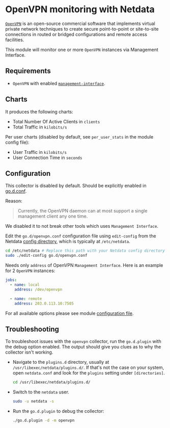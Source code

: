 <!--
title: "OpenVPN monitoring with Netdata"
description: "Monitor the health and performance of OpenVPN servers with zero configuration, per-second metric granularity, and interactive visualizations."
custom_edit_url: https://github.com/netdata/go.d.plugin/edit/master/modules/openvpn/README.md
sidebar_label: "OpenVPN"
-->

# OpenVPN monitoring with Netdata

[`OpenVPN`](https://openvpn.net/) is an open-source commercial software that implements virtual private network
techniques to create secure point-to-point or site-to-site connections in routed or bridged configurations and remote
access facilities.

This module will monitor one or more `OpenVPN` instances via Management Interface.

## Requirements

- `OpenVPN` with enabled [`management-interface`](https://openvpn.net/community-resources/management-interface/).

## Charts

It produces the following charts:

- Total Number Of Active Clients in `clients`
- Total Traffic in `kilobits/s`

Per user charts (disabled by default, see `per_user_stats` in the module config file):

- User Traffic in `kilobits/s`
- User Connection Time in `seconds`

## Configuration

This collector is disabled by default. Should be explicitly enabled
in [go.d.conf](https://github.com/netdata/go.d.plugin/blob/master/config/go.d.conf).

Reason:
> Currently, the OpenVPN daemon can at most support a single management client any one time.

We disabled it to not break other tools which uses `Management Interface`.

Edit the `go.d/openvpn.conf` configuration file using `edit-config` from the
Netdata [config directory](https://learn.netdata.cloud/docs/configure/nodes), which is typically at `/etc/netdata`.

```bash
cd /etc/netdata # Replace this path with your Netdata config directory
sudo ./edit-config go.d/openvpn.conf
```

Needs only `address` of OpenVPN `Management Interface`. Here is an example for 2 `OpenVPN` instances:

```yaml
jobs:
  - name: local
    address: /dev/openvpn

  - name: remote
    address: 203.0.113.10:7505
```

For all available options please see
module [configuration file](https://github.com/netdata/go.d.plugin/blob/master/config/go.d/openvpn.conf).

## Troubleshooting

To troubleshoot issues with the `openvpn` collector, run the `go.d.plugin` with the debug option enabled. The output
should give you clues as to why the collector isn't working.

- Navigate to the `plugins.d` directory, usually at `/usr/libexec/netdata/plugins.d/`. If that's not the case on
  your system, open `netdata.conf` and look for the `plugins` setting under `[directories]`.

  ```bash
  cd /usr/libexec/netdata/plugins.d/
  ```

- Switch to the `netdata` user.

  ```bash
  sudo -u netdata -s
  ```

- Run the `go.d.plugin` to debug the collector:

  ```bash
  ./go.d.plugin -d -m openvpn
  ```
